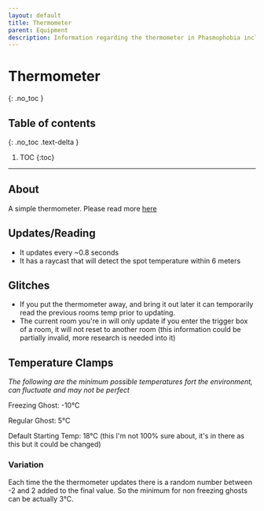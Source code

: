 ```yaml
---
layout: default
title: Thermometer
parent: Equipment
description: Information regarding the thermometer in Phasmophobia including how it works, glitches with it, temperature information, and variations.
---
```


# Thermometer
{: .no_toc }

## Table of contents
{: .no_toc .text-delta }

1. TOC
{:toc}

---

## About
A simple thermometer. Please read more [here](https://phasmophobia.fandom.com/wiki/Thermometer)

## Updates/Reading
- It updates every ~0.8 seconds
- It has a raycast that will detect the spot temperature within 6 meters

## Glitches
- If you put the thermometer away, and bring it out later it can temporarily read the previous rooms temp prior to updating.
- The current room you're in will only update if you enter the trigger box of a room, it will not reset to another room (this information could be partially invalid, more research is needed into it)

## Temperature Clamps
*The following are the minimum possible temperatures fort the environment, can fluctuate and may not be perfect*

Freezing Ghost: -10°C

Regular Ghost: 5°C

Default Starting Temp: 18°C (this I'm not 100% sure about, it's in there as this but it could be changed)

### Variation
Each time the the thermometer updates there is a random number between -2 and 2 added to the final value. So the minimum for non freezing ghosts can be actually 3°C.
